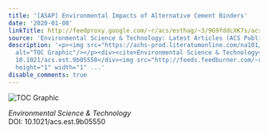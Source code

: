 ```yaml
---
title: '[ASAP] Environmental Impacts of Alternative Cement Binders'
date: '2020-01-08'
linkTitle: http://feedproxy.google.com/~r/acs/esthag/~3/9G9fddcXK7s/acs.est.9b05550
source: 'Environmental Science & Technology: Latest Articles (ACS Publications)'
description: '<p><img src="https://achs-prod.literatumonline.com/na101/home/literatum/publisher/achs/journals/content/esthag/0/esthag.ahead-of-print/acs.est.9b05550/20200108/images/medium/es9b05550_0005.gif"
  alt="TOC Graphic"/></p><div><cite>Environmental Science & Technology</cite></div><div>DOI:
  10.1021/acs.est.9b05550</div><img src="http://feeds.feedburner.com/~r/acs/esthag/~4/9G9fddcXK7s"
  height="1" width="1" ...'
disable_comments: true
---
```

<p><img src="https://achs-prod.literatumonline.com/na101/home/literatum/publisher/achs/journals/content/esthag/0/esthag.ahead-of-print/acs.est.9b05550/20200108/images/medium/es9b05550_0005.gif" alt="TOC Graphic"/></p><div><cite>Environmental Science & Technology</cite></div><div>DOI: 10.1021/acs.est.9b05550</div><img src="http://feeds.feedburner.com/~r/acs/esthag/~4/9G9fddcXK7s" height="1" width="1" ...